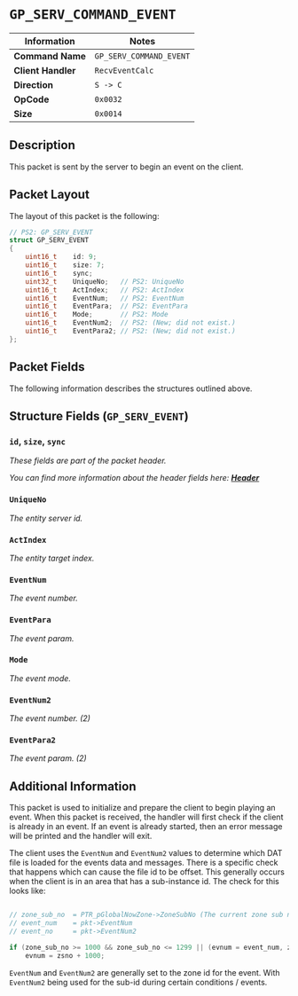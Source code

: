 # `GP_SERV_COMMAND_EVENT`

| Information               | Notes |
|---                        |---    |
| **Command Name**          | `GP_SERV_COMMAND_EVENT` |
| **Client Handler**        | `RecvEventCalc` |
| **Direction**             | `S -> C` |
| **OpCode**                | `0x0032` |
| **Size**                  | `0x0014` |

## Description

This packet is sent by the server to begin an event on the client.

## Packet Layout

The layout of this packet is the following:

```cpp
// PS2: GP_SERV_EVENT
struct GP_SERV_EVENT
{
    uint16_t    id: 9;
    uint16_t    size: 7;
    uint16_t    sync;
    uint32_t    UniqueNo;   // PS2: UniqueNo
    uint16_t    ActIndex;   // PS2: ActIndex
    uint16_t    EventNum;   // PS2: EventNum
    uint16_t    EventPara;  // PS2: EventPara
    uint16_t    Mode;       // PS2: Mode
    uint16_t    EventNum2;  // PS2: (New; did not exist.)
    uint16_t    EventPara2; // PS2: (New; did not exist.)
};
```

## Packet Fields

The following information describes the structures outlined above.

## Structure Fields (`GP_SERV_EVENT`)

### `id`, `size`, `sync`

_These fields are part of the packet header._

_You can find more information about the header fields here: [**Header**](/world/HEADER.md)_

### `UniqueNo`

_The entity server id._

### `ActIndex`

_The entity target index._

### `EventNum`

_The event number._

### `EventPara`

_The event param._

### `Mode`

_The event mode._

### `EventNum2`

_The event number. (2)_

### `EventPara2`

_The event param. (2)_

## Additional Information

This packet is used to initialize and prepare the client to begin playing an event. When this packet is received, the handler will first check if the client is already in an event. If an event is already started, then an error message will be printed and the handler will exit.

The client uses the `EventNum` and `EventNum2` values to determine which DAT file is loaded for the events data and messages. There is a specific check that happens which can cause the file id to be offset. This generally occurs when the client is in an area that has a sub-instance id. The check for this looks like:

```cpp

// zone_sub_no  = PTR_pGlobalNowZone->ZoneSubNo (The current zone sub number.)
// event_num    = pkt->EventNum
// event_no     = pkt->EventNum2

if (zone_sub_no >= 1000 && zone_sub_no <= 1299 || (evnum = event_num, zsno = event_no, event_num != event_no))
    evnum = zsno + 1000;
```

`EventNum` and `EventNum2` are generally set to the zone id for the event. With `EventNum2` being used for the sub-id during certain conditions / events.
